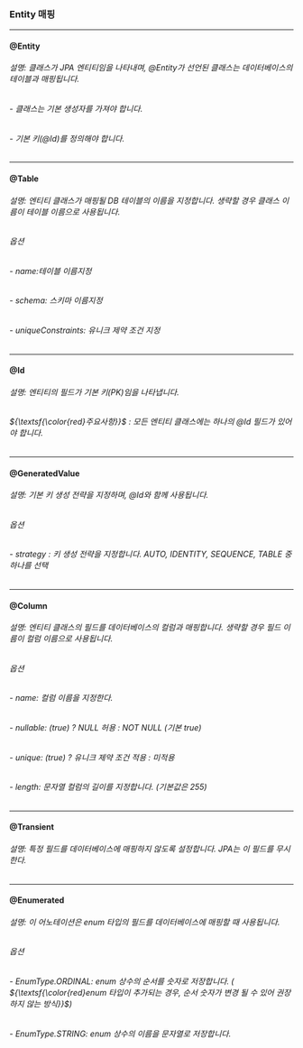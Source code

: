 ### Entity 매핑
***
#### @Entity
###### 설명: 클래스가 JPA 엔티티임을 나타내며, @Entity가 선언된 클래스는 데이터베이스의 테이블과 매핑됩니다.
###### - 클래스는 기본 생성자를 가져야 합니다.
###### - 기본 키(@Id)를 정의해야 합니다.
***
#### @Table
###### 설명: 엔티티 클래스가 매핑될 DB 테이블의 이름을 지정합니다. 생략할 경우 클래스 이름이 테이블 이름으로 사용됩니다.
###### 옵션
###### - name:테이블 이름지정
###### - schema: 스키마 이름지정
###### - uniqueConstraints: 유니크 제약 조건 지정
***
#### @Id
###### 설명: 엔티티의 필드가 기본 키(PK)임을 나타냅니다.
###### ${\textsf{\color{red}주요사항}}$ : 모든 엔티티 클래스에는 하나의 @Id 필드가 있어야 합니다.
***
#### @GeneratedValue
###### 설명: 기본 키 생성 전략을 지정하며, @Id와 함께 사용됩니다.
###### 옵션
###### - strategy : 키 생성 전략을 지정합니다. AUTO, IDENTITY, SEQUENCE, TABLE 중 하나를 선택
***
#### @Column
###### 설명: 엔티티 클래스의 필드를 데이터베이스의 컬럼과 매핑합니다. 생략할 경우 필드 이름이 컬럼 이름으로 사용됩니다.
###### 옵션
###### - name: 컬럼 이름을 지정한다.
###### - nullable: (true) ? NULL 허용 : NOT NULL (기본 true)
###### - unique: (true) ? 유니크 제약 조건 적용 : 미적용
###### - length: 문자열 컬럼의 길이를 지정합니다. (기본값은 255)
***
#### @Transient
###### 설명: 특정 필드를 데이터베이스에 매핑하지 않도록 설정합니다. JPA는 이 필드를 무시한다.
***
#### @Enumerated
###### 설명: 이 어노테이션은 enum 타입의 필드를 데이터베이스에 매핑할 때 사용됩니다.
###### 옵션
###### - EnumType.ORDINAL: enum 상수의 순서를 숫자로 저장합니다. ( ${\textsf{\color{red}enum 타입이 추가되는 경우, 순서 숫자가 변경 될 수 있어 권장 하지 않는 방식}}$)
###### - EnumType.STRING: enum 상수의 이름을 문자열로 저장합니다.

